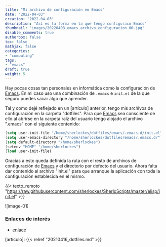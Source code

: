 ```yaml
---
title: "Mi archivo de configuración en Emacs"
date: "2022-04-03"
creation: "2022-04-03"
description: "Así es la forma en la que tengo configuraco Emacs"
thumbnail: "images/20220403_emacs_archivo_configuracion_00.jpg"
disable_comments: true
authorbox: false
toc: false
mathjax: false
categories:
- "computing"
tags:
- "emacs"
draft: true
weight: 5
---
```

Hay pocas cosas tan personales en informática como la configuración de [Emacs]. En mi caso uso una combinación de `.emacs` e `init.el` de la que seguro puedes sacar algo que aprender.
<!--more-->

Tal y como dejé reflejado en un [artículo] anterior, tengo mis archivos de configuración en la carpeta "dotfiles". Para que [Emacs] sea consciente de ello al abrirse en la carpeta raíz del usuario tengo alojado el archivo ".emacs" con el siguiente contenido:

``` lisp
(setq user-init-file "/home/sherlockes/dotfiles/emacs/.emacs.d/init.el")
(setq user-emacs-directory "/home/sherlockes/dotfiles/emacs/.emacs.d/")
(setq default-directory "/home/sherlockes")
(setenv "HOME" "/home/sherlockes")
(load user-init-file)
```

Gracias a esto queda definida la ruta con el resto de archivos de configuración de [Emacs] y el directorio por defecto del usuario. Ahora falta dar contenido al archivo "init.el" para que arranque la aplicación con toda la configuración establecida en el mismo.

{{< texto_remoto "https://raw.githubusercontent.com/sherlockes/SherloScripts/master/elisp/init.el" >}}

![image-01]

### Enlaces de interés
- [enlace](www.sherblog.pro)

[Emacs]: https://www.gnu.org/software/emacs/
[artículo]: {{< relref "20210416_dotfiles.md" >}}



